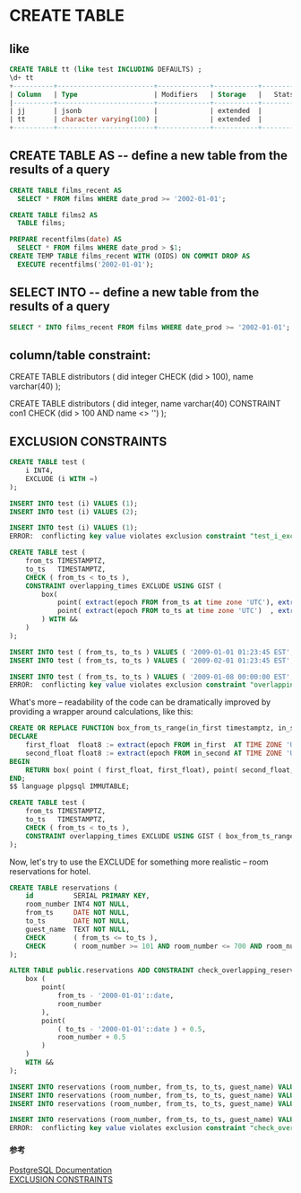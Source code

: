 
# CREATE TABLE

## like

```sql
CREATE TABLE tt (like test INCLUDING DEFAULTS) ;
\d+ tt
+----------+------------------------+-------------+-----------+----------------+---------------+
| Column   | Type                   | Modifiers   | Storage   |   Stats target |   Description |
|----------+------------------------+-------------+-----------+----------------+---------------|
| jj       | jsonb                  |             | extended  |         <null> |        <null> |
| tt       | character varying(100) |             | extended  |         <null> |        <null> |
+----------+------------------------+-------------+-----------+----------------+---------------+

```


## CREATE TABLE AS -- define a new table from the results of a query

```sql
CREATE TABLE films_recent AS
  SELECT * FROM films WHERE date_prod >= '2002-01-01';

CREATE TABLE films2 AS
  TABLE films;

PREPARE recentfilms(date) AS
  SELECT * FROM films WHERE date_prod > $1;
CREATE TEMP TABLE films_recent WITH (OIDS) ON COMMIT DROP AS
  EXECUTE recentfilms('2002-01-01');

```


## SELECT INTO -- define a new table from the results of a query

```sql
SELECT * INTO films_recent FROM films WHERE date_prod >= '2002-01-01';

```



## column/table constraint:
CREATE TABLE distributors (
    did     integer CHECK (did > 100),
    name    varchar(40)
);

CREATE TABLE distributors (
    did     integer,
    name    varchar(40)
    CONSTRAINT con1 CHECK (did > 100 AND name <> '')
);



## EXCLUSION CONSTRAINTS

```sql
CREATE TABLE test (
    i INT4,
    EXCLUDE (i WITH =)
);

INSERT INTO test (i) VALUES (1);
INSERT INTO test (i) VALUES (2);

INSERT INTO test (i) VALUES (1);
ERROR:  conflicting key value violates exclusion constraint "test_i_excl"

```

```sql
CREATE TABLE test (
    from_ts TIMESTAMPTZ,
    to_ts   TIMESTAMPTZ,
    CHECK ( from_ts < to_ts ),
    CONSTRAINT overlapping_times EXCLUDE USING GIST (
        box(
            point( extract(epoch FROM from_ts at time zone 'UTC'), extract(epoch FROM from_ts at time zone 'UTC') ),
            point( extract(epoch FROM to_ts at time zone 'UTC')  , extract(epoch FROM to_ts at time zone 'UTC') )
        ) WITH &&
    )
);

INSERT INTO test ( from_ts, to_ts ) VALUES ( '2009-01-01 01:23:45 EST', '2009-01-10 23:45:12 EST' );
INSERT INTO test ( from_ts, to_ts ) VALUES ( '2009-02-01 01:23:45 EST', '2009-02-10 23:45:12 EST' );

INSERT INTO test ( from_ts, to_ts ) VALUES ( '2009-01-08 00:00:00 EST', '2009-01-15 23:59:59 EST' );
ERROR:  conflicting key value violates exclusion constraint "overlapping_times"

```

What's more – readability of the code can be dramatically improved by providing a wrapper around calculations, like this:

```sql
CREATE OR REPLACE FUNCTION box_from_ts_range(in_first timestamptz, in_second timestamptz) RETURNS box as $$
DECLARE
    first_float  float8 := extract(epoch FROM in_first  AT TIME ZONE 'UTC');
    second_float float8 := extract(epoch FROM in_second AT TIME ZONE 'UTC');
BEGIN
    RETURN box( point ( first_float, first_float), point( second_float, second_float ) );
END;
$$ language plpgsql IMMUTABLE;

CREATE TABLE test (
    from_ts TIMESTAMPTZ,
    to_ts   TIMESTAMPTZ,
    CHECK ( from_ts < to_ts ),
    CONSTRAINT overlapping_times EXCLUDE USING GIST ( box_from_ts_range( from_ts, to_ts ) WITH && )
);

```

Now, let's try to use the EXCLUDE for something more realistic – room reservations for hotel.

```sql
CREATE TABLE reservations (
    id          SERIAL PRIMARY KEY,
    room_number INT4 NOT NULL,
    from_ts     DATE NOT NULL,
    to_ts       DATE NOT NULL,
    guest_name  TEXT NOT NULL,
    CHECK       ( from_ts <= to_ts ),
    CHECK       ( room_number >= 101 AND room_number <= 700 AND room_number % 100 >= 1 AND room_number % 100 <= 25 )
);

ALTER TABLE public.reservations ADD CONSTRAINT check_overlapping_reservations EXCLUDE USING GIST (
    box (
        point(
            from_ts - '2000-01-01'::date,
            room_number
        ),
        point(
            ( to_ts - '2000-01-01'::date ) + 0.5,
            room_number + 0.5
        )
    )
    WITH &&
);

INSERT INTO reservations (room_number, from_ts, to_ts, guest_name) VALUES (101, '2010-01-05', '2010-01-23', 'test1');
INSERT INTO reservations (room_number, from_ts, to_ts, guest_name) VALUES (102, '2010-01-07', '2010-01-21', 'test2');
INSERT INTO reservations (room_number, from_ts, to_ts, guest_name) VALUES (101, '2010-01-25', '2010-01-30', 'test3');

INSERT INTO reservations (room_number, from_ts, to_ts, guest_name) VALUES (101, '2010-01-07', '2010-01-08', 'test4');
ERROR:  conflicting key value violates exclusion constraint "check_overlapping_reservations"

```

#### 参考
[PostgreSQL Documentation](https://www.postgresql.org/docs/current/static/sql-createtable.html)  
[EXCLUSION CONSTRAINTS](https://www.depesz.com/2010/01/03/waiting-for-8-5-exclusion-constraints/)








